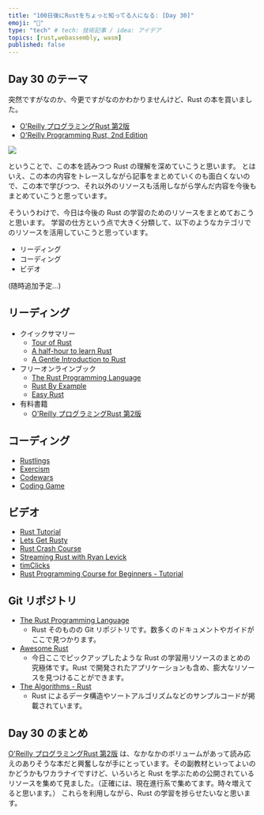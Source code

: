 ```yaml
---
title: "100日後にRustをちょっと知ってる人になる: [Day 30]"
emoji: "🦀"
type: "tech" # tech: 技術記事 / idea: アイデア
topics: [rust,webassembly, wasm]
published: false
---
```

## Day 30 のテーマ

突然ですがなのか、今更ですがなのかわかりませんけど、Rust の本を買いました。

- [O'Reilly プログラミングRust 第2版](https://www.oreilly.co.jp/books/9784873119786/)
- [O'Reilly Programming Rust, 2nd Edition](https://learning.oreilly.com/library/view/programming-rust-2nd/9781492052586/)

![](https://storage.googleapis.com/zenn-user-upload/11eb9df1a993-20220922.png)

ということで、この本を読みつつ Rust の理解を深めていこうと思います。
とはいえ、この本の内容をトレースしながら記事をまとめていくのも面白くないので、この本で学びつつ、それ以外のリソースも活用しながら学んだ内容を今後もまとめていこうと思っています。

そういうわけで、今日は今後の Rust の学習のためのリソースをまとめておこうと思います。
学習の仕方という点で大きく分類して、以下のようなカテゴリでのリソースを活用していこうと思っています。

- リーディング
- コーディング
- ビデオ

(随時追加予定…)

## リーディング

- クイックサマリー
  - [Tour of Rust](https://tourofrust.com)
  - [A half-hour to learn Rust](https://fasterthanli.me/articles/a-half-hour-to-learn-rust)
  - [A Gentle Introduction to Rust](https://stevedonovan.github.io/rust-gentle-intro/readme.html)
- フリーオンラインブック
  - [The Rust Programming Language](https://doc.rust-lang.org/book/)
  - [Rust By Example](https://doc.rust-lang.org/rust-by-example/)
  - [Easy Rust](https://dhghomon.github.io/easy_rust/)
- 有料書籍
  - [O'Reilly プログラミングRust 第2版](https://www.oreilly.co.jp/books/9784873119786/)

## コーディング

- [Rustlings](https://github.com/rust-lang/rustlings)
- [Exercism](https://exercism.org/tracks/rust)
- [Codewars](https://www.codewars.com/?language=rust)
- [Coding Game](https://www.codingame.com/start)

## ビデオ

- [Rust Tutorial](https://www.youtube.com/playlist?list=PLLqEtX6ql2EyPAZ1M2_C0GgVd4A-_L4_5)
- [Lets Get Rusty](https://www.youtube.com/c/LetsGetRusty/featured)
- [Rust Crash Course](https://www.youtube.com/watch?v=zF34dRivLOw)
- [Streaming Rust with Ryan Levick](https://www.youtube.com/channel/UCpeX4D-ArTrsqvhLapAHprQ)
- [timClicks](https://www.youtube.com/channel/UClny6qj9Mv7uFo9XGUGYQBA)
- [Rust Programming Course for Beginners - Tutorial](https://www.youtube.com/watch?v=MsocPEZBd-M&t=1820s)

## Git リポジトリ

- [The Rust Programming Language](https://github.com/orgs/rust-lang/repositories)
  - Rust そのものの Git リポジトリです。数多くのドキュメントやガイドがここで見つかります。
- [Awesome Rust](https://github.com/rust-unofficial/awesome-rust)
  - 今日ここでピックアップしたような Rust の学習用リソースのまとめの究極体です。Rust で開発されたアプリケーションも含め、膨大なリソースを見つけることができます。
- [The Algorithms - Rust](https://github.com/TheAlgorithms/Rust)
  - Rust によるデータ構造やソートアルゴリズムなどのサンプルコードが掲載されています。

## Day 30 のまとめ

[O'Reilly プログラミングRust 第2版](https://www.oreilly.co.jp/books/9784873119786/) は、なかなかのボリュームがあって読み応えのありそうな本だと興奮しなが手にとっています。その副教材といってよいのかどうかもワカラナイですけど、いろいろと Rust を学ぶための公開されているリソースを集めて見ました。（正確には、現在進行系で集めてます。時々増えてると思います。）
これらを利用しながら、Rust の学習を捗らせたいなと思います。
